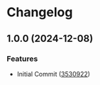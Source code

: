 # Changelog

## 1.0.0 (2024-12-08)


### Features

* Initial Commit ([3530922](https://github.com/WebFiori/cache/commit/35309221a7fa1fdd831f6d8dee09153ed7b919b0))
